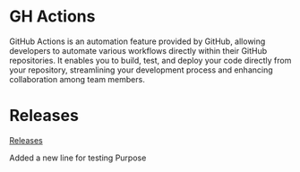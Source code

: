 # GH Actions

GitHub Actions is an automation feature provided by GitHub, allowing developers to automate various workflows directly within their GitHub repositories. It enables you to build, test, and deploy your code directly from your repository, streamlining your development process and enhancing collaboration among team members.

# Releases

[Releases](https://github.com/PadmanabhanSaravanan/GitHubActions/releases/latest)

Added a new line for testing Purpose
